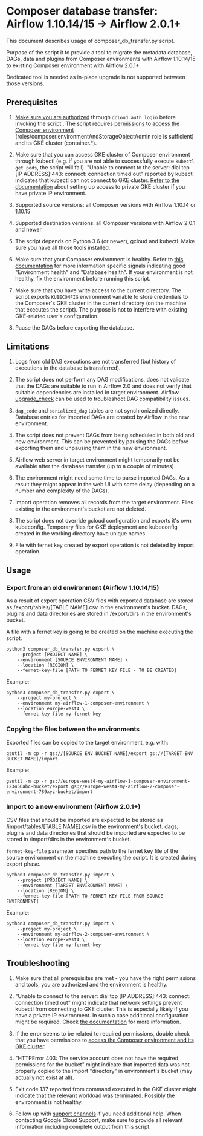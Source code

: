 # Composer database transfer: Airflow 1.10.14/15 -> Airflow 2.0.1+

This document describes usage of composer_db_transfer.py script.

Purpose of the script it to provide a tool to migrate the metadata database,
DAGs, data and plugins from Composer environments with Airflow 1.10.14/15 to
existing Composer environment with Airflow 2.0.1+.

Dedicated tool is needed as in-place upgrade is not supported between those
versions.

## Prerequisites

1.  [Make sure you are authorized](https://cloud.google.com/sdk/gcloud/reference/auth/login)
    through `gcloud auth login` before invoking the script . The script requires
    [permissions to access the Composer environment](https://cloud.google.com/composer/docs/how-to/access-control)
    (roles/composer.environmentAndStorageObjectAdmin role is sufficient) and its
    GKE cluster (container.*).

1.  Make sure that you can access GKE cluster of Composer environment through
    kubectl (e.g. if you are not able to successfully execute
    `kubectl get pods`, the script will fail). "Unable to connect to the server:
    dial tcp [IP ADDRESS]:443: connect: connection timed out" reported by
    kubectl indicates that kubectl can not connect to GKE cluster.
    [Refer to the documentation](https://cloud.google.com/kubernetes-engine/docs/how-to/private-clusters#cloud_shell)
    about setting up access to private GKE cluster if you have private IP environment.

1.  Supported source versions: all Composer versions with Airflow 1.10.14 or
    1.10.15

1.  Supported destination versions: all Composer versions with Airflow 2.0.1 and
    newer

1.  The script depends on Python 3.6 (or newer), gcloud and kubectl. Make sure
    you have all those tools installed.

1.  Make sure that your Composer environment is healthy. Refer to
    [this documentation](https://cloud.google.com/composer/docs/monitoring-dashboard)
    for more information specific signals indicating good "Environment health" and
    "Database health". If your environment is not healthy, fix the environment before
    running this script.

1.  Make sure that you have write access to the current directory. The script
    exports `KUBECONFIG` environment variable to store credentials to the
    Composer's GKE cluster in the current directory (on the machine that executes
    the script). The purpose is not to interfere with existing GKE-related
    user's configuration.

1.  Pause the DAGs before exporting the database.

## Limitations

1.  Logs from old DAG executions are not transferred (but history of executions
    in the database is transferred).

1.  The script does not perform any DAG modifications, does not validate that
    the DAGs are suitable to run in Airflow 2.0 and does not verify that
    suitable dependencies are installed in target environment. Airflow
    [upgrade_check](https://airflow.apache.org/docs/apache-airflow/stable/upgrading-from-1-10/upgrade-check.html)
    can be used to troubleshoot DAG compatibility issues.

1.  `dag_code` and `serialized_dag` tables are not synchronized directly.
    Database entries for imported DAGs are created by Airflow in the new
    environment.

1.  The script does not prevent DAGs from being scheduled in both old and new
    environment. This can be prevented by pausing the DAGs before exporting
    them and unpausing them in the new environment.

1.  Airflow web server in target environment might temporarily not be available
    after the database transfer (up to a couple of minutes).

1.  The environment might need some time to parse imported DAGs. As a result
    they might appear in the web UI with some delay (depending on a number and
    complexity of the DAGs).

1.  Import operation removes all records from the target environment. Files
    existing in the environment's bucket are not deleted.

1.  The script does not override gcloud configuration and exports it's own
    kubeconfig. Temporary files for GKE deployment and kubeconfig created in the
    working directory have unique names.

1.  File with fernet key created by export operation is not deleted by import
    operation.

## Usage

### Export from an old environment (Airflow 1.10.14/15)

As a result of export operation CSV files with exported database are stored as
/export/tables/[TABLE NAME].csv in the environment's bucket. DAGs, plugins and
data directories are stored in /export/dirs in the environment's bucket.

A file with a fernet key is going to be created on the machine executing the
script.

```
python3 composer_db_transfer.py export \
    --project [PROJECT NAME] \
    --environment [SOURCE ENVIRONMENT NAME] \
    --location [REGION] \
    --fernet-key-file [PATH TO FERNET KEY FILE - TO BE CREATED]
```

Example:

```
python3 composer_db_transfer.py export \
    --project my-project \
    --environment my-airflow-1-composer-environment \
    --location europe-west4 \
    --fernet-key-file my-fernet-key
```

### Copying the files between the environments

Exported files can be copied to the target environment, e.g. with:

```
gsutil -m cp -r gs://[SOURCE ENV BUCKET NAME]/export gs://[TARGET ENV BUCKET NAME]/import
```

Example:

```
gsutil -m cp -r gs://europe-west4-my-airflow-1-composer-environment-123456abc-bucket/export gs://europe-west4-my-airflow-2-composer-environment-789xyz-bucket/import
```

### Import to a new environment (Airflow 2.0.1+)

CSV files that should be imported are expected to be stored as
/import/tables/[TABLE NAME].csv in the environment's bucket. dags, plugins and
data directories that should be imported are expected to be stored in
/import/dirs in the environment's bucket.

`fernet-key-file` parameter specifies path to the fernet key file of the source
environment on the machine executing the script. It is created during export
phase.

```
python3 composer_db_transfer.py import \
    --project [PROJECT NAME] \
    --environment [TARGET ENVIRONMENT NAME] \
    --location [REGION] \
    --fernet-key-file [PATH TO FERNET KEY FILE FROM SOURCE ENVIRONMENT]
```

Example:

```
python3 composer_db_transfer.py import \
    --project my-project \
    --environment my-airflow-2-composer-environment \
    --location europe-west4 \
    --fernet-key-file my-fernet-key
```

## Troubleshooting

1.  Make sure that all prerequisites are met - you have the right permissions
    and tools, you are authorized and the environment is healthy.

1.  "Unable to connect to the server: dial tcp [IP ADDRESS]:443: connect:
    connection timed out" might indicate that network settings prevent kubectl
    from connecting to GKE cluster. This is especially likely if you have a
    private IP environment. In such a case additional configuration might be
    required. Check
    [the documentation](https://cloud.google.com/kubernetes-engine/docs/how-to/private-clusters#cloud_shell)
    for more information.

1.  If the error seems to be related to required permissions, double check that
    you have permissions to
    [access the Composer environment and its GKE cluster](https://cloud.google.com/composer/docs/how-to/access-control).

1.  "HTTPError 403: The service account does not have the required permissions
    for the bucket" might indicate that imported data was not properly copied to
    the import "directory" in environment's bucket (may actually not exist at
    all).

1.  Exit code 137 reported from command executed in the GKE cluster might
    indicate that the relevant workload was terminated. Possibly the environment
    is not healthy.

1.  Follow up with [support channels](https://cloud.google.com/composer/docs/getting-support)
    if you need additional help. When contacting Google Cloud Support, make sure to provide
    all relevant information including complete output from this script.
